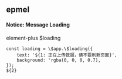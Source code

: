 ## epmel
#### Notice: Message Loading
element-plus $loading
```
const loading = \$app.\$loading({
	text: '${1: 正在上传数据，请不要刷新页面}',
	background: 'rgba(0, 0, 0, 0.7),
});
${2}
```